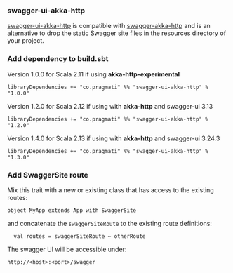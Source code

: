 
### swagger-ui-akka-http

[swagger-ui-akka-http](https://github.com/pragmatico/swagger-ui-akka-http) 
is compatible with [swagger-akka-http](https://github.com/swagger-akka-http/swagger-akka-http) 
and is an alternative to drop the static Swagger site files in the resources directory of your project.

### Add dependency to build.sbt

Version 1.0.0 for Scala 2.11 if using **akka-http-experimental**

```
libraryDependencies += "co.pragmati" %% "swagger-ui-akka-http" % "1.0.0"
```

Version 1.2.0 for Scala 2.12 if using with **akka-http** and swagger-ui 3.13

```
libraryDependencies += "co.pragmati" %% "swagger-ui-akka-http" % "1.2.0"
```

Version 1.4.0 for Scala 2.13 if using with **akka-http** and swagger-ui 3.24.3

```
libraryDependencies += "co.pragmati" %% "swagger-ui-akka-http" % "1.3.0"
```

### Add SwaggerSite route

Mix this trait with a new or existing class that has access to the existing routes:

```
object MyApp extends App with SwaggerSite
```

and concatenate the ```swaggerSiteRoute``` to the existing route definitions:

```
  val routes = swaggerSiteRoute ~ otherRoute
```

The swagger UI will be accessible under:

```
http://<host>:<port>/swagger
```
